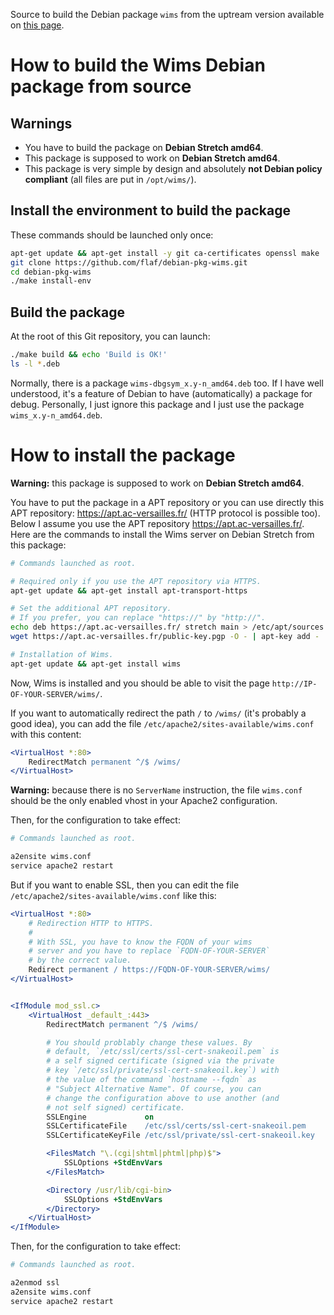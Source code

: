 Source to build the Debian package `wims` from the uptream
version available on
[this page](https://sourcesup.renater.fr/frs/?group_id=379).


# How to build the Wims Debian package from source


## Warnings

* You have to build the package on **Debian Stretch amd64**.
* This package is supposed to work on **Debian Stretch amd64**.
* This package is very simple by design and absolutely **not Debian
  policy compliant** (all files are put in `/opt/wims/`).


## Install the environment to build the package

These commands should be launched only once:

```sh
apt-get update && apt-get install -y git ca-certificates openssl make
git clone https://github.com/flaf/debian-pkg-wims.git
cd debian-pkg-wims
./make install-env
```

## Build the package

At the root of this Git repository, you can launch:

```sh
./make build && echo 'Build is OK!'
ls -l *.deb
```

Normally, there is a package `wims-dbgsym_x.y-n_amd64.deb`
too. If I have well understood, it's a feature of Debian to
have (automatically) a package for debug. Personally, I just
ignore this package and I just use the package
`wims_x.y-n_amd64.deb`.


# How to install the package

**Warning:** this package is supposed to work on **Debian
Stretch amd64**.

You have to put the package in a APT repository or you
can use directly this APT repository: https://apt.ac-versailles.fr/
(HTTP protocol is possible too). Below I assume you use
the APT repository https://apt.ac-versailles.fr/. Here are
the commands to install the Wims server on Debian Stretch
from this package:

```sh
# Commands launched as root.

# Required only if you use the APT repository via HTTPS.
apt-get update && apt-get install apt-transport-https

# Set the additional APT repository.
# If you prefer, you can replace "https://" by "http://".
echo deb https://apt.ac-versailles.fr/ stretch main > /etc/apt/sources.list.d/wims.list
wget https://apt.ac-versailles.fr/public-key.pgp -O - | apt-key add -

# Installation of Wims.
apt-get update && apt-get install wims
```

Now, Wims is installed and you should be able to visit the
page `http://IP-OF-YOUR-SERVER/wims/`.


If you want to automatically redirect the path `/` to
`/wims/` (it's probably a good idea), you can add the file
`/etc/apache2/sites-available/wims.conf` with this content:

```apache
<VirtualHost *:80>
    RedirectMatch permanent ^/$ /wims/
</VirtualHost>
```

**Warning:** because there is no `ServerName` instruction,
the file `wims.conf` should be the only enabled vhost in
your Apache2 configuration.

Then, for the configuration to take effect:

```sh
# Commands launched as root.

a2ensite wims.conf
service apache2 restart
```

But if you want to enable SSL, then you can edit the file
`/etc/apache2/sites-available/wims.conf` like this:

```apache
<VirtualHost *:80>
    # Redirection HTTP to HTTPS.
    #
    # With SSL, you have to know the FQDN of your wims
    # server and you have to replace `FQDN-OF-YOUR-SERVER`
    # by the correct value.
    Redirect permanent / https://FQDN-OF-YOUR-SERVER/wims/
</VirtualHost>


<IfModule mod_ssl.c>
    <VirtualHost _default_:443>
        RedirectMatch permanent ^/$ /wims/

        # You should problably change these values. By
        # default, `/etc/ssl/certs/ssl-cert-snakeoil.pem` is
        # a self signed certificate (signed via the private
        # key `/etc/ssl/private/ssl-cert-snakeoil.key`) with
        # the value of the command `hostname --fqdn` as
        # "Subject Alternative Name". Of course, you can
        # change the configuration above to use another (and
        # not self signed) certificate.
        SSLEngine             on
        SSLCertificateFile    /etc/ssl/certs/ssl-cert-snakeoil.pem
        SSLCertificateKeyFile /etc/ssl/private/ssl-cert-snakeoil.key

        <FilesMatch "\.(cgi|shtml|phtml|php)$">
            SSLOptions +StdEnvVars
        </FilesMatch>

        <Directory /usr/lib/cgi-bin>
            SSLOptions +StdEnvVars
        </Directory>
    </VirtualHost>
</IfModule>
```

Then, for the configuration to take effect:

```sh
# Commands launched as root.

a2enmod ssl
a2ensite wims.conf
service apache2 restart
```

